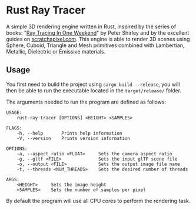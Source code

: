 # Rust Ray Tracer

A simple 3D rendering engine written in Rust, inspired by the series of books: "[Ray Tracing In One Weekend](https://raytracing.github.io)" by Peter Shirley and by the excellent guides on [scratchapixel.com](https://www.scratchapixel.com/). This engine is able to render 3D scenes using Sphere, Cuboid, Triangle and Mesh primitives combined with Lambertian, Metallic, Dielectric or Emissive materials.

## Usage

You first need to build the project using `cargo build --release`, you will then be able to run the executable located in the `target/release/` folder.

The arguments needed to run the program are defined as follows:

```shell
USAGE:
    rust-ray-tracer [OPTIONS] <HEIGHT> <SAMPLES>

FLAGS:
    -h, --help       Prints help information
    -V, --version    Prints version information

OPTIONS:
    -a, --aspect_ratio <FLOAT>     Sets the camera aspect ratio
    -g, --gltf <FILE>              Sets the input glTF scene file
    -o, --output <FILE>            Sets the output image file name
    -t, --threads <NUM_THREADS>    Sets the desired number of threads

ARGS:
    <HEIGHT>     Sets the image height
    <SAMPLES>    Sets the number of samples per pixel
```

By default the program will use all CPU cores to perform the rendering task.
